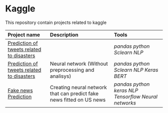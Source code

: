 # Kaggle
This repository contain projects related to kaggle



| Project name | Description | Tools | 
| :---------------------- | :---------------------- | :---------------------- |
| [ Prediction of tweets related to disasters ](twitter-project.ipynb) || *pandas* *python* *Sclearn* *NLP* |
| [ Prediction of tweets related to disasters ](neuron-twitter-project.ipynb) |Neural network (Without preprocessing and analisys)| *pandas* *python* *Sclearn* *NLP* *Keras* *BERT* |
| [ Fake news Prediction ](fake_news.ipynb) | Creating neural network that can predict fake news fitted on US news| *pandas* *python* *keras* *NLP* *Tensorflow* *Neural networks*|

